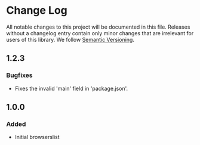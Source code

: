 # Change Log

All notable changes to this project will be documented in this file. Releases without a changelog entry contain only minor changes that are irrelevant for users of this library.
We follow [Semantic Versioning](http://semver.org/).


## 1.2.3

### Bugfixes

-   Fixes the invalid 'main' field in 'package.json'.


## 1.0.0

### Added

-   Initial browserslist
